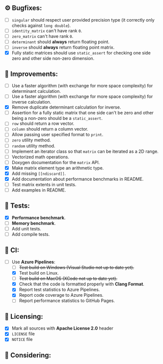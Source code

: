## :gear: Bugfixes:
- [ ] `singular` should respect user provided precision type (it correctly only checks against `long double`).
- [ ] `identity_matrix` can't have rank `0`.
- [ ] `zero_matrix` can't have rank `0`.
- [ ] `determinant` should **always** return floating point.
- [ ] `inverse` should **always** return floating point matrix.
- [x] Fully static matrices should use `static_assert` for checking one side zero and other side non-zero dimension.

## :tada: Improvements:
- [ ] Use a faster algorithm (with exchange for more space complexity) for determinant calculation.
- [ ] Use a faster algorithm (with exchange for more space complexity) for inverse calculation.
- [x] Remove duplicate determinant calculation for inverse.
- [ ] Assertion for a fully static matrix that one side can't be zero and other being a non-zero should be a `static_assert`.
- [ ] `row` should return a row vector.
- [ ] `column` should return a column vector.
- [ ] Allow passing user specified format to `print`.
- [ ] `zero` utility method.
- [ ] `random` utility method.
- [ ] Implement an iterator class so that `matrix` can be iterated as a 2D range.
- [ ] Vectorized math operations.
- [ ] Doxygen documentation for the `matrix` API.
- [x] Make matrix element type an arithmetic type.
- [x] Add missing `[[ndiscard]]`.
- [x] Add documentation about performance benchmarks in README.
- [ ] Test matrix extents in unit tests.
- [ ] Add examples in README.

## :mountain_railway: Tests:
- [x] **Performance benchmark**.
- [ ] **Memory benchmark**.
- [ ] Add unit tests.
- [ ] Add compile tests.

## :beginner: CI:
- [ ] Use **Azure Pipelines**:
    - [ ] ~~Test build on Windows (Visual Studio not up to date yet).~~
    - [x] Test build on Linux.
    - [ ] ~~Test build on MacOS (XCode not up to date yet).~~
    - [x] Check that the code is formatted properly with **Clang Format**.
    - [x] Report test statistics to Azure Pipelines.
    - [x] Report code coverage to Azure Pipelines.
    - [ ] Report performance statistics to GitHub Pages.

## :page_with_curl: Licensing:
- [x] Mark all sources with **Apache License 2.0** header
- [x] `LICENSE` file
- [x] `NOTICE` file

## :thinking: Considering: